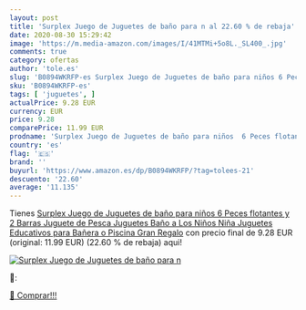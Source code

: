 ```yaml
---
layout: post
title: 'Surplex Juego de Juguetes de baño para n al 22.60 % de rebaja'
date: 2020-08-30 15:29:42
image: 'https://m.media-amazon.com/images/I/41MTMi+5o8L._SL400_.jpg'
comments: true
category: ofertas
author: 'tole.es'
slug: 'B0894WKRFP-es Surplex Juego de Juguetes de baño para niños 6 Peces...'
sku: 'B0894WKRFP-es'
tags: [ 'juguetes', ]
actualPrice: 9.28 EUR
currency: EUR
price: 9.28
comparePrice: 11.99 EUR
prodname: 'Surplex Juego de Juguetes de baño para niños  6 Peces flotantes y 2 Barras Juguete de Pesca Juguetes Baño a Los Niños Niña Juguetes Educativos para Bañera o Piscina Gran Regalo'
country: 'es'
flag: '🇪🇸'
brand: ''
buyurl: 'https://www.amazon.es/dp/B0894WKRFP/?tag=tolees-21'
descuento: '22.60'
average: '11.135'
---
```


Tienes [Surplex Juego de Juguetes de baño para niños  6 Peces flotantes y 2 Barras Juguete de Pesca Juguetes Baño a Los Niños Niña Juguetes Educativos para Bañera o Piscina Gran Regalo](https://www.amazon.es/dp/B0894WKRFP/?tag=tolees-21) con precio final de  9.28 EUR (original: 11.99 EUR) (22.60 %  de rebaja) aqui!

[![Surplex Juego de Juguetes de baño para n](https://m.media-amazon.com/images/I/41MTMi+5o8L._SL400_.jpg)](https://www.amazon.es/dp/B0894WKRFP/?tag=tolees-21)

🔎:


[🛒 Comprar!!!](https://www.amazon.es/dp/B0894WKRFP/?tag=tolees-21)
